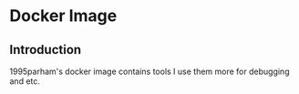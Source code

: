 # Docker Image

## Introduction

1995parham's docker image contains tools I use them more for debugging and etc.

